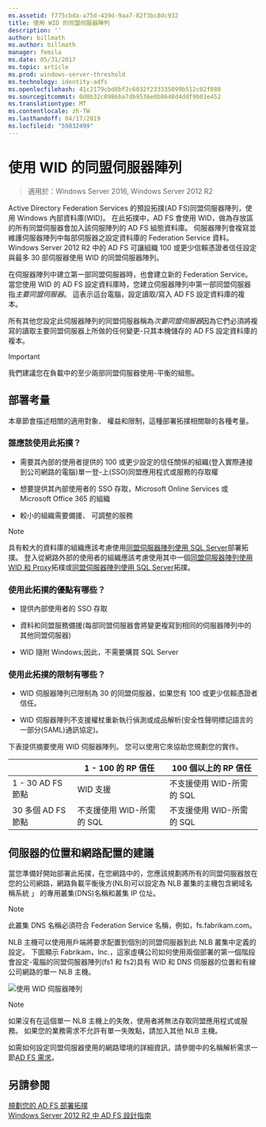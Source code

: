 ```yaml
---
ms.assetid: f775cbda-a75d-439d-9aa7-82f3bc8dc932
title: 使用 WID 的同盟伺服器陣列
description: ''
author: billmath
ms.author: billmath
manager: femila
ms.date: 05/31/2017
ms.topic: article
ms.prod: windows-server-threshold
ms.technology: identity-adfs
ms.openlocfilehash: 41c2179cbd8bf2c6032f233335099b512c02f880
ms.sourcegitcommit: 0d0b32c8986ba7db9536e0b8648d4ddf9b03e452
ms.translationtype: MT
ms.contentlocale: zh-TW
ms.lasthandoff: 04/17/2019
ms.locfileid: "59832499"
---
```

# <a name="federation-server-farm-using-wid"></a>使用 WID 的同盟伺服器陣列

>適用於：Windows Server 2016, Windows Server 2012 R2

Active Directory Federation Services 的預設拓撲\(AD FS\)同盟伺服器陣列，使用 Windows 內部資料庫\(WID\)。 在此拓撲中，AD FS 會使用 WID，做為存放區的所有同盟伺服器會加入該伺服陣列的 AD FS 組態資料庫。 伺服器陣列會複寫並維護伺服器陣列中每部伺服器之設定資料庫的 Federation Service 資料。 Windows Server 2012 R2 中的 AD FS 可讓組織 100 或更少信賴憑證者信任設定與最多 30 部伺服器使用 WID 的同盟伺服器陣列。  
  
在伺服器陣列中建立第一部同盟伺服器時，也會建立新的 Federation Service。 當您使用 WID 的 AD FS 設定資料庫時，您建立伺服器陣列中第一部同盟伺服器指*主要同盟伺服器*。 這表示這台電腦，設定讀取\/寫入 AD FS 設定資料庫的複本。  
  
所有其他您設定此伺服器陣列的同盟伺服器稱為*次要同盟伺服器*因為它們必須將複寫的讀取主要同盟伺服器上所做的任何變更\-只其本機儲存的 AD FS 設定資料庫的複本。  
  
> [!IMPORTANT]  
> 我們建議您在負載中的至少兩部同盟伺服器使用\-平衡的組態。  
  
## <a name="deployment-considerations"></a>部署考量  
本章節會描述相關的適用對象、 權益和限制，這種部署拓撲相關聯的各種考量。  
  
### <a name="who-should-use-this-topology"></a>誰應該使用此拓撲？  
  
-   需要其內部的使用者提供的 100 或更少設定的信任關係的組織\(登入實際連接到公司網路的電腦\)單一登\-上\(SSO\)同盟應用程式或服務的存取權  
  
-   想要提供其內部使用者的 SSO 存取，Microsoft Online Services 或 Microsoft Office 365 的組織  
  
-   較小的組織需要備援、 可調整的服務  
  
> [!NOTE]  
> 具有較大的資料庫的組織應該考慮使用[同盟伺服器陣列使用 SQL Server](Federation-Server-Farm-Using-SQL-Server.md)部署拓撲。 登入從網路外部的使用者的組織應該考慮使用其中一個[同盟伺服器陣列使用 WID 和 Proxy](Federation-Server-Farm-Using-WID-and-Proxies.md)拓樸或[同盟伺服器陣列使用 SQL Server](Federation-Server-Farm-Using-SQL-Server.md)拓撲。  
  
### <a name="what-are-the-benefits-of-using-this-topology"></a>使用此拓撲的優點有哪些？  
  
-   提供內部使用者的 SSO 存取  
  
-   資料和同盟服務備援\(每部同盟伺服器會將變更複寫到相同的伺服器陣列中的其他同盟伺服器\)  
  
-   WID 隨附 Windows;因此，不需要購買 SQL Server  
  
### <a name="what-are-the-limitations-of-using-this-topology"></a>使用此拓撲的限制有哪些？  
  
-   WID 伺服器陣列已限制為 30 的同盟伺服器，如果您有 100 或更少信賴憑證者信任。  
  
-   WID 伺服器陣列不支援權杖重新執行偵測或成品解析\(安全性聲明標記語言的一部分\(SAML\)通訊協定\)。  
  
下表提供摘要使用 WID 伺服器陣列。  您可以使用它來協助您規劃您的實作。  
  
|| 1 \- 100 的 RP 信任 | 100 個以上的 RP 信任 |
| --- | --- | --- |
|1 \- 30 AD FS 節點|WID 支援|不支援使用 WID-所需的 SQL 
|30 多個 AD FS 節點|不支援使用 WID-所需的 SQL|不支援使用 WID-所需的 SQL  
  
## <a name="server-placement-and-network-layout-recommendations"></a>伺服器的位置和網路配置的建議  
當您準備好開始部署此拓撲，在您網路中的，您應該規劃將所有的同盟伺服器放在您的公司網路，網路負載平衡後方\(NLB\)可以設定為 NLB 叢集的主機包含網域名稱系統 」 的專用叢集\(DNS\)名稱和叢集 IP 位址。  
  
> [!NOTE]  
> 此叢集 DNS 名稱必須符合 Federation Service 名稱，例如，fs.fabrikam.com。  
  
NLB 主機可以使用用戶端將要求配置到個別的同盟伺服器到此 NLB 叢集中定義的設定。 下圖顯示 Fabrikam，Inc.，這家虛構公司如何使用兩個部署的第一個階段會設定\-電腦的同盟伺服器陣列\(fs1 和 fs2\)具有 WID 和 DNS 伺服器的位置和有線公司網路的單一 NLB 主機。  
  
![使用 WID 伺服器陣列](media/FarmWID.gif)  
  
> [!NOTE]  
> 如果沒有在這個單一 NLB 主機上的失敗，使用者將無法存取同盟應用程式或服務。 如果您的業務需求不允許有單一失敗點，請加入其他 NLB 主機。  
  
如需如何設定同盟伺服器使用的網路環境的詳細資訊，請參閱中的名稱解析需求一節[AD FS 需求](AD-FS-Requirements.md)。  
  
## <a name="see-also"></a>另請參閱  
[規劃您的 AD FS 部署拓撲](Plan-Your-AD-FS-Deployment-Topology.md)  
[Windows Server 2012 R2 中 AD FS 設計指南](AD-FS-Design-Guide-in-Windows-Server-2012-R2.md)  
  

